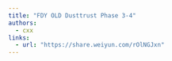 ```yaml
---
title: "FDY OLD Dusttrust Phase 3-4"
authors:
  - cxx
links:
  - url: "https://share.weiyun.com/rOlNGJxn"
---
```


